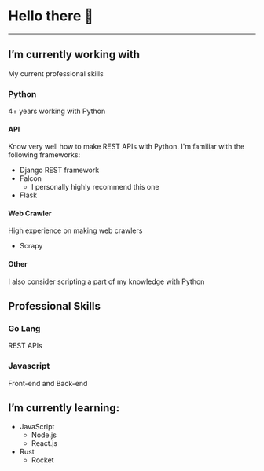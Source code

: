 # Hello there 👋
-------------------

## I’m currently working with
My current professional skills
### Python
4+ years working with Python
#### API
Know very well how to make REST APIs with Python.
I'm familiar with the following frameworks:
- Django REST framework
- Falcon
  - I personally highly recommend this one
- Flask
#### Web Crawler
High experience on making web crawlers
- Scrapy
#### Other
I also consider scripting a part of my knowledge with Python

## Professional Skills

### Go Lang
REST APIs
### Javascript
Front-end and Back-end

## I’m currently learning:
  * JavaScript
    * Node.js
    * React.js
  * Rust
    * Rocket
<!--
**JPBeckner/JPBeckner** is a ✨ _special_ ✨ repository because its `README.md` (this file) appears on your GitHub profile.

Here are some ideas to get you started:

- 🔭 I’m currently working on ...
- 🌱 I’m currently learning ...
- 👯 I’m looking to collaborate on ...
- 🤔 I’m looking for help with ...
- 💬 Ask me about ...
- 📫 How to reach me: ...
- 😄 Pronouns: ...
- ⚡ Fun fact: ...
-->
